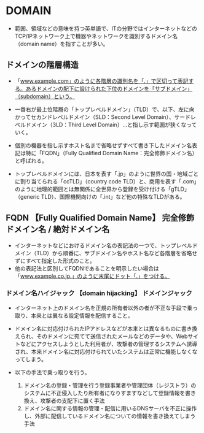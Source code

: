 # DOMAIN
- 範囲、領域などの意味を持つ英単語で、ITの分野ではインターネットなどのTCP/IPネットワーク上で機器やネットワークを識別するドメイン名（domain name）を指すことが多い。


## ドメインの階層構造
- 「www.example.com」のように各階層の識別名を「.」で区切って表記する。あるドメインの配下に設けられた下位のドメインを「サブドメイン」（subdomain）という。

- 一番右が最上位階層の「トップレベルドメイン」（TLD）で、以下、左に向かってセカンドレベルドメイン（SLD：Second Level Domain）、サードレベルドメイン（3LD：Third Level Domain）…と指し示す範囲が狭くなっていく。
- 個別の機器を指し示すホスト名まで省略せずすべて書き下したドメイン名表記は特に「FQDN」（Fully Qualified Domain Name：完全修飾ドメイン名）と呼ばれる。

- トップレベルドメインには、日本を表す「.jp」のように世界の国・地域ごとに割り当てられる「ccTLD」（country code TLD）と、商用を表す「.com」のように地理的範囲とは無関係に全世界から登録を受け付ける「gTLD」（generic TLD）、国際機関向けの「.int」など他の特殊なTLDがある。


## FQDN 【Fully Qualified Domain Name】 完全修飾ドメイン名 / 絶対ドメイン名
- インターネットなどにおけるドメイン名の表記法の一つで、トップレベルドメイン（TLD）から順番に、サブドメイン名やホスト名など各階層を省略せずにすべて指定した形式のこと。
- 他の表記法と区別してFQDNであることを明示したい場合は「www.example.co.jp.」のように末尾にドット「.」をつける。




### ドメイン名ハイジャック 【domain hijacking】 ドメインジャック
- インターネット上のドメイン名を正規の所有者以外の者が不正な手段で乗っ取り、本来とは異なる設定情報を配信すること。
- ドメイン名に対応付けられたIPアドレスなどが本来とは異なるものに書き換えられ、そのドメインに宛てて送信されたメールなどのデータや、Webサイトなどにアクセスしようとした利用者が、攻撃者の管理するシステムへ誘導され、本来ドメイン名に対応付けられていたシステムは正常に機能しなくなってしまう。

- 以下の手法で乗っ取りを行う。
    1. ドメイン名の登録・管理を行う登録事業者や管理団体（レジストラ）のシステムに不正侵入したり所有者になりすますなどして登録情報を書き換え、攻撃者の支配下に置く手法
    1. ドメイン名に関する情報の管理・配信に用いるDNSサーバを不正に操作し、外部に配信しているドメイン名についての情報を書き換えてしまう手法

